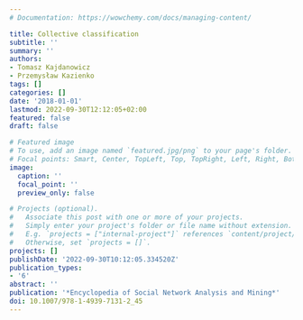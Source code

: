 ```yaml
---
# Documentation: https://wowchemy.com/docs/managing-content/

title: Collective classification
subtitle: ''
summary: ''
authors:
- Tomasz Kajdanowicz
- Przemysław Kazienko
tags: []
categories: []
date: '2018-01-01'
lastmod: 2022-09-30T12:12:05+02:00
featured: false
draft: false

# Featured image
# To use, add an image named `featured.jpg/png` to your page's folder.
# Focal points: Smart, Center, TopLeft, Top, TopRight, Left, Right, BottomLeft, Bottom, BottomRight.
image:
  caption: ''
  focal_point: ''
  preview_only: false

# Projects (optional).
#   Associate this post with one or more of your projects.
#   Simply enter your project's folder or file name without extension.
#   E.g. `projects = ["internal-project"]` references `content/project/deep-learning/index.md`.
#   Otherwise, set `projects = []`.
projects: []
publishDate: '2022-09-30T10:12:05.334520Z'
publication_types:
- '6'
abstract: ''
publication: '*Encyclopedia of Social Network Analysis and Mining*'
doi: 10.1007/978-1-4939-7131-2_45
---
```

